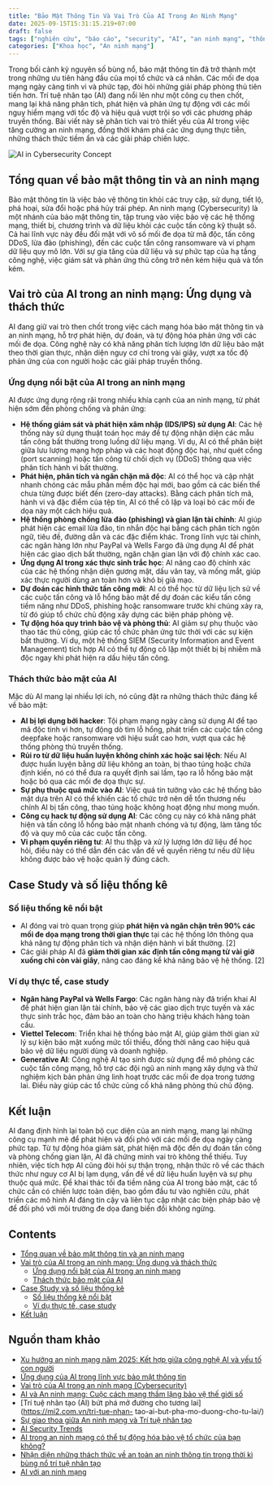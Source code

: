 ```yaml
---
title: "Bảo Mật Thông Tin Và Vai Trò Của AI Trong An Ninh Mạng"
date: 2025-09-15T15:31:15.219+07:00
draft: false
tags: ["nghiên cứu", "báo cáo", "security", "AI", "an ninh mạng", "thông tin"]
categories: ["Khoa học", "An ninh mạng"]
---
```


Trong bối cảnh kỷ nguyên số bùng nổ, bảo mật thông tin đã trở thành một trong những ưu tiên hàng đầu của mọi tổ chức và cá nhân. Các mối đe dọa mạng ngày càng tinh vi và phức tạp, đòi hỏi những giải pháp phòng thủ tiên tiến hơn. Trí tuệ nhân tạo (AI) đang nổi lên như một công cụ then chốt, mang lại khả năng phân tích, phát hiện và phản ứng tự động với các mối nguy hiểm mạng với tốc độ và hiệu quả vượt trội so với các phương pháp truyền thống. Bài viết này sẽ phân tích vai trò thiết yếu của AI trong việc tăng cường an ninh mạng, đồng thời khám phá các ứng dụng thực tiễn, những thách thức tiềm ẩn và các giải pháp chiến lược.

<!-- raw HTML omitted -->
<img src="/images/2025/ai-cybersecurity-concept.webp" alt="AI in Cybersecurity Concept" />
<!-- raw HTML omitted -->

## Tổng quan về bảo mật thông tin và an ninh mạng
Bảo mật thông tin là việc bảo vệ thông tin khỏi các truy cập, sử dụng, tiết lộ, phá hoại, sửa đổi hoặc phá hủy trái phép. An ninh mạng (Cybersecurity) là một nhánh của bảo mật thông tin, tập trung vào việc bảo vệ các hệ thống mạng, thiết bị, chương trình và dữ liệu khỏi các cuộc tấn công kỹ thuật số. Cả hai lĩnh vực này đều đối mặt với vô số mối đe dọa từ mã độc, tấn công DDoS, lừa đảo (phishing), đến các cuộc tấn công ransomware và vi phạm dữ liệu quy mô lớn. Với sự gia tăng của dữ liệu và sự phức tạp của hạ tầng công nghệ, việc giám sát và phản ứng thủ công trở nên kém hiệu quả và tốn kém.

## Vai trò của AI trong an ninh mạng: Ứng dụng và thách thức

AI đang giữ vai trò then chốt trong việc cách mạng hóa bảo mật thông tin và an ninh mạng, hỗ trợ phát hiện, dự đoán, và tự động hóa phản ứng với các mối đe dọa. Công nghệ này có khả năng phân tích lượng lớn dữ liệu bảo mật theo thời gian thực, nhận diện nguy cơ chỉ trong vài giây, vượt xa tốc độ phản ứng của con người hoặc các giải pháp truyền thống.

### Ứng dụng nổi bật của AI trong an ninh mạng

AI được ứng dụng rộng rãi trong nhiều khía cạnh của an ninh mạng, từ phát hiện sớm đến phòng chống và phản ứng:

*   **Hệ thống giám sát và phát hiện xâm nhập (IDS/IPS) sử dụng AI**: Các hệ thống này sử dụng thuật toán học máy để tự động nhận diện các mẫu tấn công bất thường trong luồng dữ liệu mạng. Ví dụ, AI có thể phân biệt giữa lưu lượng mạng hợp pháp và các hoạt động độc hại, như quét cổng (port scanning) hoặc tấn công từ chối dịch vụ (DDoS) thông qua việc phân tích hành vi bất thường.
*   **Phát hiện, phân tích và ngăn chặn mã độc**: AI có thể học và cập nhật nhanh chóng các mẫu phần mềm độc hại mới, bao gồm cả các biến thể chưa từng được biết đến (zero-day attacks). Bằng cách phân tích mã, hành vi và đặc điểm của tệp tin, AI có thể cô lập và loại bỏ các mối đe dọa này một cách hiệu quả.
*   **Hệ thống phòng chống lừa đảo (phishing) và gian lận tài chính**: AI giúp phát hiện các email lừa đảo, tin nhắn độc hại bằng cách phân tích ngôn ngữ, tiêu đề, đường dẫn và các đặc điểm khác. Trong lĩnh vực tài chính, các ngân hàng lớn như PayPal và Wells Fargo đã ứng dụng AI để phát hiện các giao dịch bất thường, ngăn chặn gian lận với độ chính xác cao.
*   **Ứng dụng AI trong xác thực sinh trắc học**: AI nâng cao độ chính xác của các hệ thống nhận diện gương mặt, dấu vân tay, và mống mắt, giúp xác thực người dùng an toàn hơn và khó bị giả mạo.
*   **Dự đoán các hình thức tấn công mới**: AI có thể học từ dữ liệu lịch sử về các cuộc tấn công và lỗ hổng bảo mật để dự đoán các kiểu tấn công tiềm năng như DDoS, phishing hoặc ransomware trước khi chúng xảy ra, từ đó giúp tổ chức chủ động xây dựng các biện pháp phòng vệ.
*   **Tự động hóa quy trình bảo vệ và phòng thủ**: AI giảm sự phụ thuộc vào thao tác thủ công, giúp các tổ chức phản ứng tức thời với các sự kiện bất thường. Ví dụ, một hệ thống SIEM (Security Information and Event Management) tích hợp AI có thể tự động cô lập một thiết bị bị nhiễm mã độc ngay khi phát hiện ra dấu hiệu tấn công.

### Thách thức bảo mật của AI

Mặc dù AI mang lại nhiều lợi ích, nó cũng đặt ra những thách thức đáng kể về bảo mật:

*   **AI bị lợi dụng bởi hacker**: Tội phạm mạng ngày càng sử dụng AI để tạo mã độc tinh vi hơn, tự động dò tìm lỗ hổng, phát triển các cuộc tấn công deepfake hoặc ransomware với hiệu suất cao hơn, vượt qua các hệ thống phòng thủ truyền thống.
*   **Rủi ro từ dữ liệu huấn luyện không chính xác hoặc sai lệch**: Nếu AI được huấn luyện bằng dữ liệu không an toàn, bị thao túng hoặc chứa định kiến, nó có thể đưa ra quyết định sai lầm, tạo ra lỗ hổng bảo mật hoặc bỏ qua các mối đe dọa thực sự.
*   **Sự phụ thuộc quá mức vào AI**: Việc quá tin tưởng vào các hệ thống bảo mật dựa trên AI có thể khiến các tổ chức trở nên dễ tổn thương nếu chính AI bị tấn công, thao túng hoặc không hoạt động như mong muốn.
*   **Công cụ hack tự động sử dụng AI**: Các công cụ này có khả năng phát hiện và tấn công lỗ hổng bảo mật nhanh chóng và tự động, làm tăng tốc độ và quy mô của các cuộc tấn công.
*   **Vi phạm quyền riêng tư**: AI thu thập và xử lý lượng lớn dữ liệu để học hỏi, điều này có thể dẫn đến các vấn đề về quyền riêng tư nếu dữ liệu không được bảo vệ hoặc quản lý đúng cách.

## Case Study và số liệu thống kê

### Số liệu thống kê nổi bật
*   AI đóng vai trò quan trọng giúp **phát hiện và ngăn chặn trên 90% các mối đe dọa mạng trong thời gian thực** tại các hệ thống lớn thông qua khả năng tự động phân tích và nhận diện hành vi bất thường. [2]
*   Các giải pháp AI đã **giảm thời gian xác định tấn công mạng từ vài giờ xuống chỉ còn vài giây**, nâng cao đáng kể khả năng bảo vệ hệ thống. [2]

### Ví dụ thực tế, case study
*   **Ngân hàng PayPal và Wells Fargo**: Các ngân hàng này đã triển khai AI để phát hiện gian lận tài chính, bảo vệ các giao dịch trực tuyến và xác thực sinh trắc học, đảm bảo an toàn cho hàng triệu khách hàng toàn cầu.
*   **Viettel Telecom**: Triển khai hệ thống bảo mật AI, giúp giảm thời gian xử lý sự kiện bảo mật xuống mức tối thiểu, đồng thời nâng cao hiệu quả bảo vệ dữ liệu người dùng và doanh nghiệp.
*   **Generative AI**: Công nghệ AI tạo sinh được sử dụng để mô phỏng các cuộc tấn công mạng, hỗ trợ các đội ngũ an ninh mạng xây dựng và thử nghiệm kịch bản phản ứng linh hoạt trước các mối đe dọa trong tương lai. Điều này giúp các tổ chức củng cố khả năng phòng thủ chủ động.

## Kết luận
AI đang định hình lại toàn bộ cục diện của an ninh mạng, mang lại những công cụ mạnh mẽ để phát hiện và đối phó với các mối đe dọa ngày càng phức tạp. Từ tự động hóa giám sát, phát hiện mã độc đến dự đoán tấn công và phòng chống gian lận, AI đã chứng minh vai trò không thể thiếu. Tuy nhiên, việc tích hợp AI cũng đòi hỏi sự thận trọng, nhận thức rõ về các thách thức như nguy cơ AI bị lạm dụng, vấn đề về dữ liệu huấn luyện và sự phụ thuộc quá mức. Để khai thác tối đa tiềm năng của AI trong bảo mật, các tổ chức cần có chiến lược toàn diện, bao gồm đầu tư vào nghiên cứu, phát triển các mô hình AI đáng tin cậy và liên tục cập nhật các biện pháp bảo vệ để đối phó với môi trường đe dọa đang biến đổi không ngừng.

## Contents
- [Tổng quan về bảo mật thông tin và an ninh mạng](#tổng-quan-về-bảo-mật-thông-tin-và-an-ninh-mạng)
- [Vai trò của AI trong an ninh mạng: Ứng dụng và thách thức](#vai-trò-của-ai-trong-an-ninh-mạng-ứng-dụng-và-thách-thức)
  - [Ứng dụng nổi bật của AI trong an ninh mạng](#ứng-dụng-nổi-bật-của-ai-trong-an-ninh-mạng)
  - [Thách thức bảo mật của AI](#thách-thức-bảo-mật-của-ai)
- [Case Study và số liệu thống kê](#case-study-và-số-liệu-thống-kê)
  - [Số liệu thống kê nổi bật](#số-liệu-thống-kê-nổi-bật)
  - [Ví dụ thực tế, case study](#ví-dụ-thực-tế-case-study)
- [Kết luận](#kết-luận)

## Nguồn tham khảo
- [Xu hướng an ninh mạng năm 2025: Kết hợp giữa công nghệ AI và yếu tố con người](https://ictvietnam.vn/xu-huong-an-ninh-mang-nam-2025-ket-hop-giua-cong-nghe-ai-va-yeu-to-con-nguoi-68626.html)
- [Ứng dụng của AI trong lĩnh vực bảo mật thông tin](https://cystack.net/vi/blog/ung-dung-cua-ai-trong-linh-vuc-bao-mat-thong-tin)
- [Vai trò của AI trong an ninh mạng (Cybersecurity)](https://ocd.vn/vai-tro-cua-ai-trong-an-ninh-mang-cybersecurity/)
- [AI và An ninh mạng: Cuộc cách mạng thầm lặng bảo vệ thế giới số](https://oao.vn/cong-nghe/ai-va-an-ninh-mang-cuoc-cach-mang-tham-lang-bao-ve-the-gioi-so.html)
- [Trí tuệ nhân tạo (AI) bứt phá mở đường cho tương lai](https://mi2.com.vn/tri-tue-nhan- tao-ai-but-pha-mo-duong-cho-tu-lai/)
- [Sự giao thoa giữa An ninh mạng và Trí tuệ nhân tạo](https://dx.moj.gov.vn/su-giao-thoa-giua-an-ninh-mang-va-tri-tue-nhan-tao-296.htm-296.htm)
- [AI Security Trends](https://www.toponseek.com/blogs/ai-security-trends/)
- [AI trong an ninh mạng có thể tự động hóa bảo vệ tổ chức của bạn không?](https://aibusiness.pl/vi/AI-trong-an-ninh-m%E1%BA%A1ng-c%C3%B3-th%E1%BB%83-t%E1%BB%B1-%C4%91%E1%BB%99ng-h%C3%B3a-b%E1%BA%A3o-v%E1%BB%87-t%E1%BB%95-ch%E1%BB%A9c-c%E1%BB%A7a-b%E1%BA%A1n-kh%E1%BB%8Fng/)
- [Nhận diện những thách thức về an toàn an ninh thông tin trong thời kì bùng nổ trí tuệ nhân tạo](https://antoanthongtin.vn/tin/nhan-dien-nhung-thach-thuc-ve-an-toan-an-ninh-thong-tin-trong-thoi-ki-bung-no-tri-tue-nhan-tao)
- [AI với an ninh mạng](https://comlink.vn/ai-voi-an-ninh-mang/)